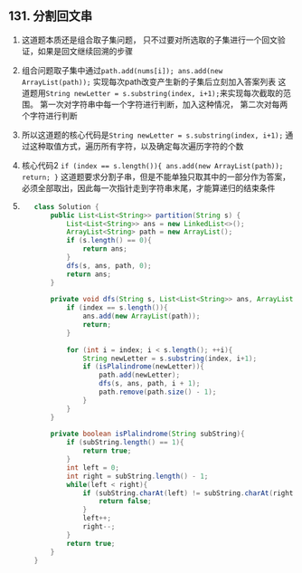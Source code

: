 ## 131. 分割回文串

1. 这道题本质还是组合取子集问题， 只不过要对所选取的子集进行一个回文验证，如果是回文继续回溯的步骤

2. 组合问题取子集中通过`path.add(nums[i]);
            ans.add(new ArrayList(path));`
						实现每次path改变产生新的子集后立刻加入答案列表
		这道题用`String newLetter = s.substring(index, i+1);`来实现每次截取的范围。
		第一次对字符串中每一个字符进行判断，加入这种情况，
		第二次对每两个字符进行判断
	
3. 所以这道题的核心代码是`String newLetter = s.substring(index, i+1);` 通过这种取值方式，遍历所有字符，以及确定每次遍历字符的个数

4. 核心代码2 `if (index == s.length()){
            ans.add(new ArrayList(path));
            return;
        }`
				这道题要求分割子串，但是不能单独只取其中的一部分作为答案，必须全部取出，因此每一次指针走到字符串末尾，才能算递归的结束条件
	
5. ```java
      class Solution {
          public List<List<String>> partition(String s) {
              List<List<String>> ans = new LinkedList<>();
              ArrayList<String> path = new ArrayList();
              if (s.length() == 0){
                  return ans;
              }
              dfs(s, ans, path, 0);
              return ans;
          }
      
          private void dfs(String s, List<List<String>> ans, ArrayList<String> path, int index){
              if (index == s.length()){
                  ans.add(new ArrayList(path));
                  return;
              }
      
              for (int i = index; i < s.length(); ++i){
                  String newLetter = s.substring(index, i+1);
                  if (isPlalindrome(newLetter)){
                      path.add(newLetter);
                      dfs(s, ans, path, i + 1);
                      path.remove(path.size() - 1);
                  }
              }
          }
      
          private boolean isPlalindrome(String subString){
              if (subString.length() == 1){
                  return true;
              }
              int left = 0;
              int right = subString.length() - 1;
              while(left < right){
                  if (subString.charAt(left) != subString.charAt(right)){
                      return false;
                  }
                  left++;
                  right--;
              }
              return true;
          } 
      }
      ```

      